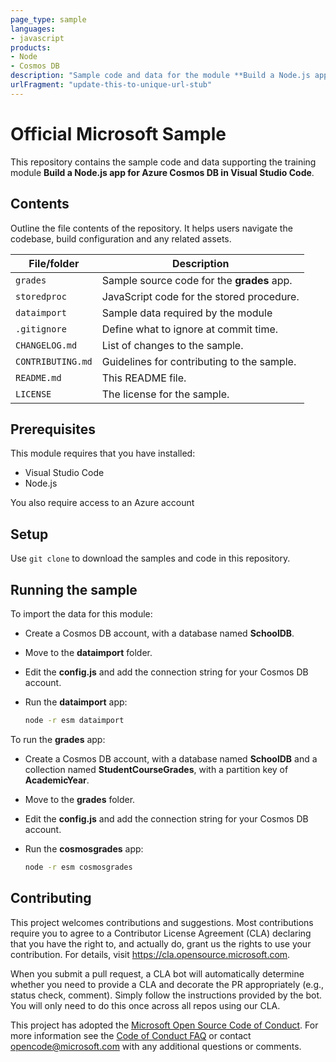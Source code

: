 ```yaml
---
page_type: sample
languages:
- javascript
products:
- Node
- Cosmos DB
description: "Sample code and data for the module **Build a Node.js app for Azure Cosmos DB in Visual Studio Code**"
urlFragment: "update-this-to-unique-url-stub"
---
```


# Official Microsoft Sample

<!-- 
Guidelines on README format: https://review.docs.microsoft.com/help/onboard/admin/samples/concepts/readme-template?branch=master

Guidance on onboarding samples to docs.microsoft.com/samples: https://review.docs.microsoft.com/help/onboard/admin/samples/process/onboarding?branch=master

Taxonomies for products and languages: https://review.docs.microsoft.com/new-hope/information-architecture/metadata/taxonomies?branch=master
-->

This repository contains the sample code and data supporting the training module **Build a Node.js app for Azure Cosmos DB in Visual Studio Code**.

## Contents

Outline the file contents of the repository. It helps users navigate the codebase, build configuration and any related assets.

| File/folder       | Description                                |
|-------------------|--------------------------------------------|
| `grades`          | Sample source code for the **grades** app. |
| `storedproc`      | JavaScript code for the stored procedure.  |
| `dataimport`      | Sample data required by the module         |
| `.gitignore`      | Define what to ignore at commit time.      |
| `CHANGELOG.md`    | List of changes to the sample.             |
| `CONTRIBUTING.md` | Guidelines for contributing to the sample. |
| `README.md`       | This README file.                          |
| `LICENSE`         | The license for the sample.                |

## Prerequisites

This module requires that you have installed:

- Visual Studio Code
- Node.js

You also require access to an Azure account

## Setup

Use `git clone` to download the samples and code in this repository.

## Running the sample

To import the data for this module:

- Create a Cosmos DB account, with a database named **SchoolDB**.
- Move to the **dataimport** folder.
- Edit the **config.js** and add the connection string for your Cosmos DB account.
- Run the **dataimport** app:

    ```bash
    node -r esm dataimport
    ```

To run the **grades** app:

- Create a Cosmos DB account, with a database named **SchoolDB** and a collection named **StudentCourseGrades**, with a partition key of **AcademicYear**.
- Move to the **grades** folder.
- Edit the **config.js** and add the connection string for your Cosmos DB account.
- Run the **cosmosgrades** app:

    ```bash
    node -r esm cosmosgrades
    ```
## Contributing

This project welcomes contributions and suggestions.  Most contributions require you to agree to a
Contributor License Agreement (CLA) declaring that you have the right to, and actually do, grant us
the rights to use your contribution. For details, visit https://cla.opensource.microsoft.com.

When you submit a pull request, a CLA bot will automatically determine whether you need to provide
a CLA and decorate the PR appropriately (e.g., status check, comment). Simply follow the instructions
provided by the bot. You will only need to do this once across all repos using our CLA.

This project has adopted the [Microsoft Open Source Code of Conduct](https://opensource.microsoft.com/codeofconduct/).
For more information see the [Code of Conduct FAQ](https://opensource.microsoft.com/codeofconduct/faq/) or
contact [opencode@microsoft.com](mailto:opencode@microsoft.com) with any additional questions or comments.
